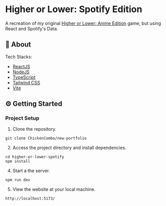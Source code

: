 # Higher or Lower: Spotify Edition

A recreation of my original [Higher or Lower: Anime Edition](https://github.com/ChickenCombo/higher-or-lower-anime) game, but using React and Spotify's Data.

## 📄 About

Tech Stacks:

- [ReactJS](https://reactjs.org/)
- [NodeJS](https://nodejs.org/en/)
- [TypeScript](https://www.typescriptlang.org/)
- [Tailwind CSS](https://tailwindcss.com/)
- [Vite](https://vitejs.dev/)

## ⚙️ Getting Started

### Project Setup

1. Clone the repository.

```
git clone ChickenCombo/new-portfolio
```

2. Access the project directory and install dependencies.

```
cd higher-or-lower-spotify
npm install
```

4. Start a the server.

```
npm run dev
```

5. View the website at your local machine.

```
http://localhost:5173/
```